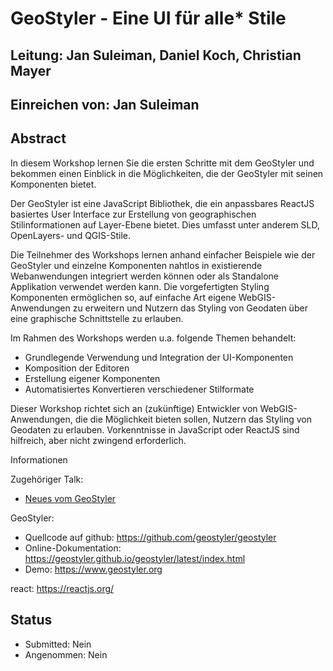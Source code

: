 # GeoStyler - Eine UI für alle* Stile

## Leitung: Jan Suleiman, Daniel Koch, Christian Mayer

## Einreichen von: Jan Suleiman

## Abstract

In diesem Workshop lernen Sie die ersten Schritte mit dem GeoStyler und bekommen einen
Einblick in die Möglichkeiten, die der GeoStyler mit seinen Komponenten bietet.

Der GeoStyler ist eine JavaScript Bibliothek, die ein anpassbares ReactJS basiertes User Interface zur Erstellung von
geographischen Stilinformationen auf Layer-Ebene bietet. Dies umfasst unter anderem
SLD, OpenLayers- und QGIS-Stile.

Die Teilnehmer des Workshops lernen anhand einfacher Beispiele wie der GeoStyler
und einzelne Komponenten nahtlos in existierende Webanwendungen integriert werden können oder als
Standalone Applikation verwendet werden kann. Die vorgefertigten Styling Komponenten ermöglichen so, auf einfache Art eigene WebGIS-Anwendungen zu erweitern und Nutzern das Styling von Geodaten über eine graphische Schnittstelle zu erlauben.

Im Rahmen des Workshops werden u.a. folgende Themen behandelt:
- Grundlegende Verwendung und Integration der UI-Komponenten
- Komposition der Editoren
- Erstellung eigener Komponenten
- Automatisiertes Konvertieren verschiedener Stilformate

Dieser Workshop richtet sich an (zukünftige) Entwickler von WebGIS-Anwendungen, die die Möglichkeit bieten sollen, Nutzern das Styling von Geodaten zu erlauben. 
Vorkenntnisse in JavaScript oder ReactJS sind hilfreich, aber nicht zwingend erforderlich.

Informationen

Zugehöriger Talk:
- [Neues vom GeoStyler](TODO)

GeoStyler:

- Quellcode auf github: https://github.com/geostyler/geostyler
- Online-Dokumentation: https://geostyler.github.io/geostyler/latest/index.html
- Demo: https://www.geostyler.org

react: https://reactjs.org/

## Status
  * Submitted: Nein
  * Angenommen: Nein
